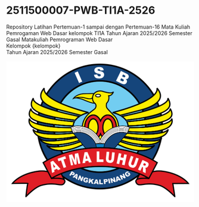 # 2511500007-PWB-TI1A-2526
Repository Latihan Pertemuan-1 sampai dengan Pertemuan-16 Mata Kuliah Pemrogaman Web Dasar kelompok TI1A Tahun Ajaran 2025/2026 Semester Gasal
Matakuliah Pemrograman Web Dasar<br>
Kelompok {kelompok}<br>
Tahun Ajaran 2025/2026
Semester Gasal<br><br>
![Logo ISBAL](logoisbal.png)